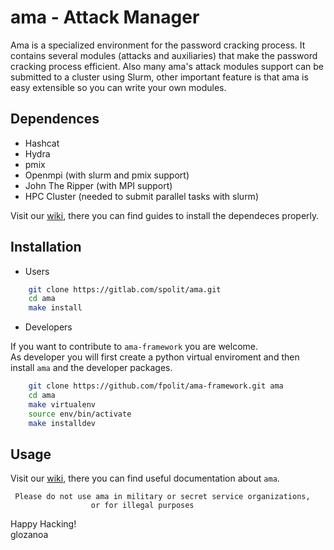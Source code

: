 # ama - Attack Manager

Ama is a specialized environment for the password cracking process. It contains several modules (attacks and auxiliaries) that make the password cracking process efficient.
Also many ama's attack modules support can be submitted to a cluster using Slurm, other important feature is that ama is easy extensible so you can write your own modules. 


## Dependences
* Hashcat
* Hydra
* pmix
* Openmpi (with slurm and pmix support)
* John The Ripper (with MPI support)
* HPC Cluster (needed to submit parallel tasks with slurm)

Visit our [wiki](https://github.com/fpolit/ama-framework/wiki), there you can find guides to install the dependeces properly.


## Installation

* Users

```bash
    git clone https://gitlab.com/spolit/ama.git
    cd ama
    make install
```

* Developers

If you want to contribute to `ama-framework` you are welcome.   
As developer you will first create a python virtual enviroment 
and then install `ama` and the developer packages.
```bash
	git clone https://github.com/fpolit/ama-framework.git ama
	cd ama
	make virtualenv
	source env/bin/activate
	make installdev
```

## Usage
Visit our [wiki](https://github.com/fpolit/ama-framework/wiki), there you can find useful documentation about `ama`.  

     Please do not use ama in military or secret service organizations,
                      or for illegal purposes

Happy Hacking!  
      glozanoa
